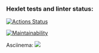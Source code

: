 ### Hexlet tests and linter status:
[![Actions Status](https://github.com/iwantxseeyxubleed/frontend-project-44/workflows/hexlet-check/badge.svg)](https://github.com/iwantxseeyxubleed/frontend-project-44/actions)

[![Maintainability](https://api.codeclimate.com/v1/badges/e1855e6f9052dae1e1dc/maintainability)](https://codeclimate.com/github/iwantxseeyxubleed/frontend-project-44/maintainability)

Asciinema:
<a href="https://asciinema.org/a/zyG6ruS12Iz44PtpgnUgqfs1H" target="_blank"><img src="https://asciinema.org/a/zyG6ruS12Iz44PtpgnUgqfs1H.svg" /></a>